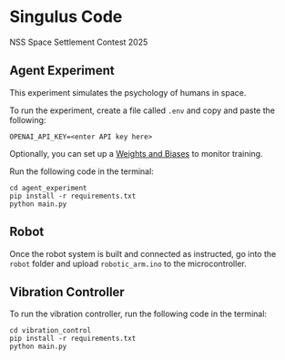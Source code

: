 # Singulus Code
NSS Space Settlement Contest 2025

## Agent Experiment
This experiment simulates the psychology of humans in space.

To run the experiment, create a file called `.env` and copy and paste the following:
```
OPENAI_API_KEY=<enter API key here>
```

Optionally, you can set up a [Weights and Biases](https://wandb.ai/) to monitor training.

Run the following code in the terminal:
```
cd agent_experiment
pip install -r requirements.txt
python main.py
```

## Robot
Once the robot system is built and connected as instructed, go into the `robot` folder and upload `robotic_arm.ino` to the microcontroller.

## Vibration Controller
To run the vibration controller, run the following code in the terminal:
```
cd vibration_control
pip install -r requirements.txt
python main.py
```
